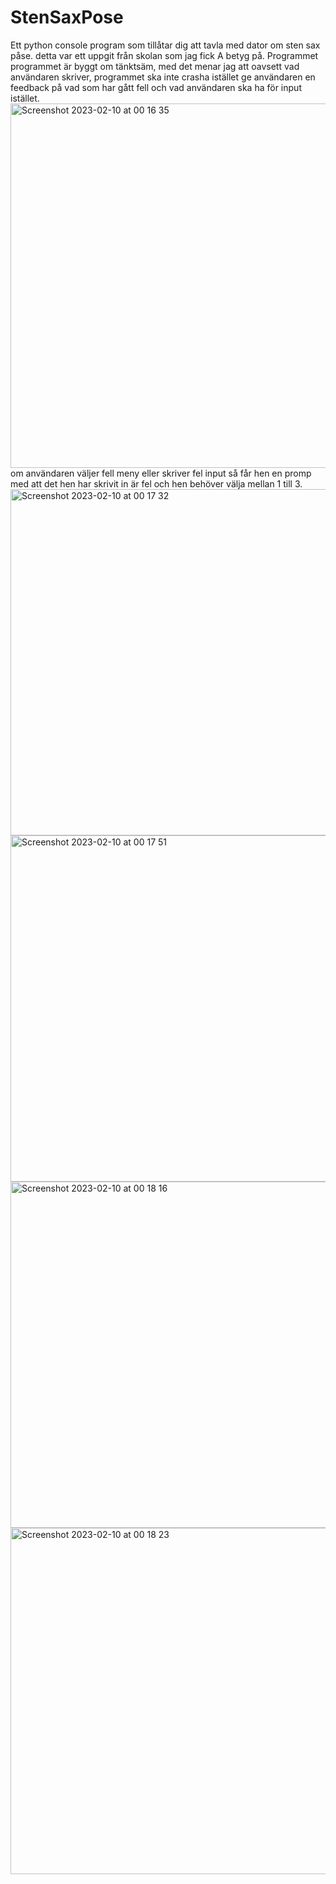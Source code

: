 # StenSaxPose
Ett python console program som tillåtar dig att tavla med dator om sten sax påse. detta var ett uppgit från skolan som jag fick A betyg på.
Programmet programmet är byggt om tänktsäm, med det menar jag att oavsett vad användaren skriver, programmet ska inte crasha istället ge användaren en feedback på vad som har gått fell och vad användaren ska ha för input istället.
<img width="583" alt="Screenshot 2023-02-10 at 00 16 35" src="https://user-images.githubusercontent.com/103362419/217960905-160ce58d-a1a2-41c3-b76a-91f46b05f19b.png">
om användaren väljer fell meny eller skriver fel input så får hen en promp med att det hen har skrivit in är fel och hen behöver välja mellan 1 till 3.
<img width="554" alt="Screenshot 2023-02-10 at 00 17 32" src="https://user-images.githubusercontent.com/103362419/217960945-9012225e-7e3d-4039-bf92-5186e8e73684.png">
<img width="554" alt="Screenshot 2023-02-10 at 00 17 51" src="https://user-images.githubusercontent.com/103362419/217960949-cfdf6885-eae1-4d84-a2fd-89a0cf08ab52.png">
<img width="554" alt="Screenshot 2023-02-10 at 00 18 16" src="https://user-images.githubusercontent.com/103362419/217960961-6fec3cc7-eb94-4d69-bd47-18f1c83431e4.png">
<img width="554" alt="Screenshot 2023-02-10 at 00 18 23" src="https://user-images.githubusercontent.com/103362419/217960966-98d0463e-df98-4789-884e-fa310d16cba0.png">
